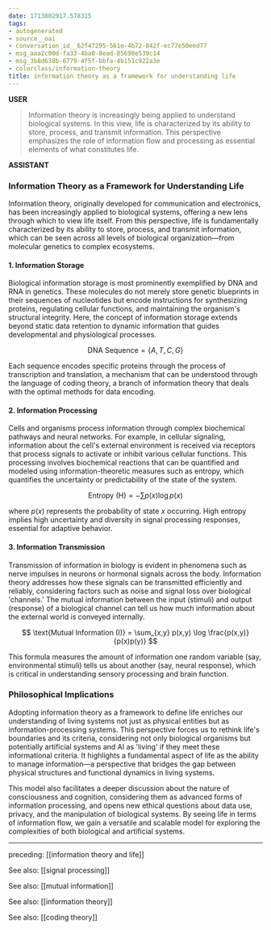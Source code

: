 ```yaml
---
date: 1713802917.578315
tags:
- autogenerated
- source__oai
- conversation_id__62f47295-561e-4b72-842f-ec77e50eed77
- msg_aaa2c00d-fa33-4ba0-8ead-85698e539c14
- msg_3b8d638b-6779-4f5f-bbfa-4b151c922a3e
- colorclass/information-theory
title: information theory as a framework for understanding life
---
```


**USER**

>Information theory is increasingly being applied to understand biological systems. In this view, life is characterized by its ability to store, process, and transmit information. This perspective emphasizes the role of information flow and processing as essential elements of what constitutes life.


**ASSISTANT**

### Information Theory as a Framework for Understanding Life

Information theory, originally developed for communication and electronics, has been increasingly applied to biological systems, offering a new lens through which to view life itself. From this perspective, life is fundamentally characterized by its ability to store, process, and transmit information, which can be seen across all levels of biological organization—from molecular genetics to complex ecosystems.

#### **1. Information Storage**

Biological information storage is most prominently exemplified by DNA and RNA in genetics. These molecules do not merely store genetic blueprints in their sequences of nucleotides but encode instructions for synthesizing proteins, regulating cellular functions, and maintaining the organism's structural integrity. Here, the concept of information storage extends beyond static data retention to dynamic information that guides developmental and physiological processes.

$$ \text{DNA Sequence} = \{A, T, C, G\} $$

Each sequence encodes specific proteins through the process of transcription and translation, a mechanism that can be understood through the language of coding theory, a branch of information theory that deals with the optimal methods for data encoding.

#### **2. Information Processing**

Cells and organisms process information through complex biochemical pathways and neural networks. For example, in cellular signaling, information about the cell's external environment is received via receptors that process signals to activate or inhibit various cellular functions. This processing involves biochemical reactions that can be quantified and modeled using information-theoretic measures such as entropy, which quantifies the uncertainty or predictability of the state of the system.

$$ \text{Entropy (H)} = -\sum p(x) \log p(x) $$

where $p(x)$ represents the probability of state $x$ occurring. High entropy implies high uncertainty and diversity in signal processing responses, essential for adaptive behavior.

#### **3. Information Transmission**

Transmission of information in biology is evident in phenomena such as nerve impulses in neurons or hormonal signals across the body. Information theory addresses how these signals can be transmitted efficiently and reliably, considering factors such as noise and signal loss over biological 'channels.' The mutual information between the input (stimuli) and output (response) of a biological channel can tell us how much information about the external world is conveyed internally.

$$ \text{Mutual Information (I)} = \sum_{x,y} p(x,y) \log \frac{p(x,y)}{p(x)p(y)} $$

This formula measures the amount of information one random variable (say, environmental stimuli) tells us about another (say, neural response), which is critical in understanding sensory processing and brain function.

### Philosophical Implications

Adopting information theory as a framework to define life enriches our understanding of living systems not just as physical entities but as information-processing systems. This perspective forces us to rethink life's boundaries and its criteria, considering not only biological organisms but potentially artificial systems and AI as 'living' if they meet these informational criteria. It highlights a fundamental aspect of life as the ability to manage information—a perspective that bridges the gap between physical structures and functional dynamics in living systems.

This model also facilitates a deeper discussion about the nature of consciousness and cognition, considering them as advanced forms of information processing, and opens new ethical questions about data use, privacy, and the manipulation of biological systems. By seeing life in terms of information flow, we gain a versatile and scalable model for exploring the complexities of both biological and artificial systems.


---

preceding: [[information theory and life]]

See also: [[signal processing]]


See also: [[mutual information]]


See also: [[information theory]]


See also: [[coding theory]]